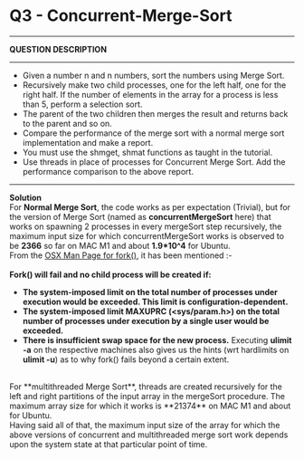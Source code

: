 # Q3 - Concurrent-Merge-Sort

*********
**QUESTION DESCRIPTION**
*********
- Given a number n and n numbers, sort the numbers using Merge Sort.
- Recursively make two child processes, one for the left half, one for the right half. If the number of elements in the array for a 
  process is less than 5, perform a selection sort.
- The parent of the two children then merges the result and returns back to the parent and so on.
- Compare the performance of the merge sort with a normal merge sort implementation and make a report.
- You must use the shmget, shmat functions as taught in the tutorial.
- Use threads in place of processes for Concurrent Merge Sort. Add the performance comparison to the above report.
**********
**Solution**
<br>
For **Normal Merge Sort**, the code works as per expectation (Trivial), but for the version of Merge Sort (named as **concurrentMergeSort** here) that works on spawning 2 processes in every mergeSort step recursively, the maximum input size for which concurrentMergeSort works is observed to be **2366** so far on MAC M1 and about **1.9*10^4** for Ubuntu.
<br>
From the [OSX Man Page for fork()](https://www.unix.com/man-page/osx/2/fork/), it has been mentioned :- 
<br>
<br>
**Fork() will fail and no child process will be created if:**
- **The system-imposed limit on the total number of processes under execution would be exceeded. This limit is configuration-dependent.**
- **The system-imposed limit MAXUPRC (<sys/param.h>) on the total number of processes under execution by a single user would be exceeded.**
- **There is insufficient swap space for the new process.**
Executing **ulimit -a** on the respective machines also gives us the hints (wrt hardlimits on **ulimit -u**) as to why fork() fails beyond a certain extent.  
<br>
For **multithreaded Merge Sort**, threads are created recursively for the left and right partitions of the input array in the mergeSort procedure. The maximum array size for which it works is **21374** on MAC M1 and about  for Ubuntu.
<br>
Having said all of that, the maximum input size of the array for which the above versions of concurrent and multithreaded merge sort work depends upon the system state at that particular point of time.

